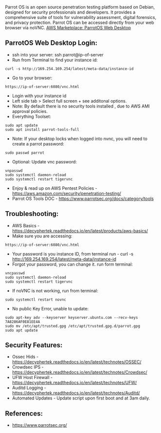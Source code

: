 Parrot OS is an open source penetration testing platform based on Debian, designed for security professionals and developers. It provides a comprehensive suite of tools for vulnerability assessment, digital forensics, and privacy protection. Parrot OS can be accessed directly from your web browser via noVNC. [AWS Marketplace: ParrotOS Web Desktop ](https://aws.amazon.com/marketplace/pp/prodview-q5skrk5xt3jpy?sr=0-8&ref_=beagle&applicationId=AWSMPContessa)


ParrotOS Web Desktop Login:
---------------------------
* ssh into your server: ssh parrot@ip-of-server
* Run from Terminal to find your instance id:
```
curl -s http://169.254.169.254/latest/meta-data/instance-id 
```
* Go to your browser:
```
https://ip-of-server:6080/vnc.html 
```
* Login with your instance id
* Left side tab > Select full screen + see additonal options.
* Note: By default there is no security tools installed , due to AWS AMI approval policies.
* Everything Toolset: 
```
sudo apt update
sudo apt install parrot-tools-full
```
* Note: If your desktop locks when logged into nvnc, you will need to create a parrot password: 
```
sudo passwd parrot
```
* Optional: Update vnc password:
```
vnpasswd
sudo systemctl daemon-reload 
sudo systemctl restart tigervnc
```
* Enjoy & read up on AWS Pentest Policies - https://aws.amazon.com/security/penetration-testing/ 
* Parrot OS Tools DOC - https://www.parrotsec.org/docs/category/tools 

Troubleshooting:
---------------
* AWS Basics - https://decyphertek.readthedocs.io/en/latest/products/aws-basics/ 
* Make sure you are accessing:
```
https://ip-of-server:6080/vnc.html 
```
* Your password is you instance ID, from terminal run - curl -s http://169.254.169.254/latest/meta-data/instance-id 
* Forgot your password, you can change it. run form terminal:
```
vncpasswd
sudo systemctl daemon-reload
sudo systemctl restart tigervnc
```
* If noVNC is not working, run from terminal:
```
sudo systemctl restart novnc
```
* No public Key Error, unable to update:
```
sudo apt-key adv --keyserver keyserver.ubuntu.com --recv-keys 7A8286AF0E81EE4A
sudo mv /etc/apt/trusted.gpg /etc/apt/trusted.gpg.d/parrot.gpg
sudo apt update
```

Security Features:
-----------------
* Ossec Hids - https://decyphertek.readthedocs.io/en/latest/technotes/OSSEC/ 
* Crowdsec IPS - https://decyphertek.readthedocs.io/en/latest/technotes/Crowdsec/ 
* UFW Host Firewall - https://decyphertek.readthedocs.io/en/latest/technotes/UFW/ 
* Auditd Logging - https://decyphertek.readthedocs.io/en/latest/technotes/Auditd/ 
* Automated Updates - Update script upon first boot and at 3am daily.

References:
------------
* https://www.parrotsec.org/ 
